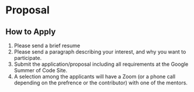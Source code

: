 # Proposal

## How to Apply

1. Please send a brief resume
2. Please send a paragraph describing your interest, and why you want to participate.
3. Submit the application/proposal including all requirements at the Google Summer of Code Site.
4. A selection among the applicants will have a Zoom (or a phone call depending on the prefrence or the contributor) with one of the mentors.

